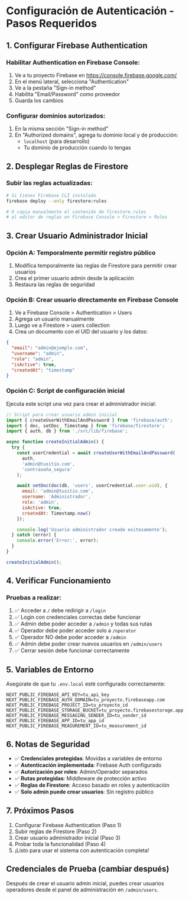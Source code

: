 # Configuración de Autenticación - Pasos Requeridos

## 1. Configurar Firebase Authentication

### Habilitar Authentication en Firebase Console:
1. Ve a tu proyecto Firebase en https://console.firebase.google.com/
2. En el menú lateral, selecciona "Authentication"
3. Ve a la pestaña "Sign-in method"
4. Habilita "Email/Password" como proveedor
5. Guarda los cambios

### Configurar dominios autorizados:
1. En la misma sección "Sign-in method"
2. En "Authorized domains", agrega tu dominio local y de producción:
   - `localhost` (para desarrollo)
   - Tu dominio de producción cuando lo tengas

## 2. Desplegar Reglas de Firestore

### Subir las reglas actualizadas:
```bash
# Si tienes Firebase CLI instalado
firebase deploy --only firestore:rules

# O copia manualmente el contenido de firestore.rules
# al editor de reglas en Firebase Console > Firestore > Rules
```

## 3. Crear Usuario Administrador Inicial

### Opción A: Temporalmente permitir registro público
1. Modifica temporalmente las reglas de Firestore para permitir crear usuarios
2. Crea el primer usuario admin desde la aplicación
3. Restaura las reglas de seguridad

### Opción B: Crear usuario directamente en Firebase Console
1. Ve a Firebase Console > Authentication > Users
2. Agrega un usuario manualmente
3. Luego ve a Firestore > users collection
4. Crea un documento con el UID del usuario y los datos:
```json
{
  "email": "admin@ejemplo.com",
  "username": "admin",
  "role": "admin",
  "isActive": true,
  "createdAt": "timestamp"
}
```

### Opción C: Script de configuración inicial
Ejecuta este script una vez para crear el administrador inicial:

```javascript
// Script para crear usuario admin inicial
import { createUserWithEmailAndPassword } from 'firebase/auth';
import { doc, setDoc, Timestamp } from 'firebase/firestore';
import { auth, db } from './src/lib/firebase';

async function createInitialAdmin() {
  try {
    const userCredential = await createUserWithEmailAndPassword(
      auth,
      'admin@tusitio.com',
      'contraseña_segura'
    );

    await setDoc(doc(db, 'users', userCredential.user.uid), {
      email: 'admin@tusitio.com',
      username: 'Administrador',
      role: 'admin',
      isActive: true,
      createdAt: Timestamp.now()
    });

    console.log('Usuario administrador creado exitosamente');
  } catch (error) {
    console.error('Error:', error);
  }
}

createInitialAdmin();
```

## 4. Verificar Funcionamiento

### Pruebas a realizar:
1. ✅ Acceder a `/` debe redirigir a `/login`
2. ✅ Login con credenciales correctas debe funcionar
3. ✅ Admin debe poder acceder a `/admin` y todas sus rutas
4. ✅ Operador debe poder acceder solo a `/operator`
5. ✅ Operador NO debe poder acceder a `/admin`
6. ✅ Admin debe poder crear nuevos usuarios en `/admin/users`
7. ✅ Cerrar sesión debe funcionar correctamente

## 5. Variables de Entorno

Asegúrate de que tu `.env.local` esté configurado correctamente:
```env
NEXT_PUBLIC_FIREBASE_API_KEY=tu_api_key
NEXT_PUBLIC_FIREBASE_AUTH_DOMAIN=tu_proyecto.firebaseapp.com
NEXT_PUBLIC_FIREBASE_PROJECT_ID=tu_proyecto_id
NEXT_PUBLIC_FIREBASE_STORAGE_BUCKET=tu_proyecto.firebasestorage.app
NEXT_PUBLIC_FIREBASE_MESSAGING_SENDER_ID=tu_sender_id
NEXT_PUBLIC_FIREBASE_APP_ID=tu_app_id
NEXT_PUBLIC_FIREBASE_MEASUREMENT_ID=tu_measurement_id
```

## 6. Notas de Seguridad

- ✅ **Credenciales protegidas**: Movidas a variables de entorno
- ✅ **Autenticación implementada**: Firebase Auth configurado
- ✅ **Autorización por roles**: Admin/Operador separados
- ✅ **Rutas protegidas**: Middleware de protección activo
- ✅ **Reglas de Firestore**: Acceso basado en roles y autenticación
- ✅ **Solo admin puede crear usuarios**: Sin registro público

## 7. Próximos Pasos

1. Configurar Firebase Authentication (Paso 1)
2. Subir reglas de Firestore (Paso 2)
3. Crear usuario administrador inicial (Paso 3)
4. Probar toda la funcionalidad (Paso 4)
5. ¡Listo para usar el sistema con autenticación completa!

## Credenciales de Prueba (cambiar después)

Después de crear el usuario admin inicial, puedes crear usuarios operadores desde el panel de administración en `/admin/users`.